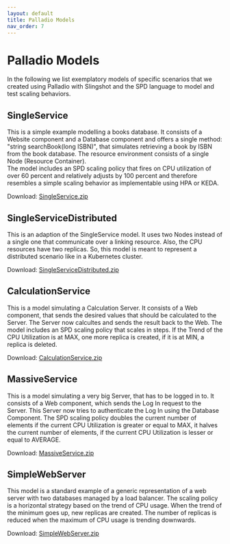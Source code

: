 ```yaml
---
layout: default
title: Palladio Models
nav_order: 7
---
```


# Palladio Models

In the following we list exemplatory models of specific scenarios that we created using Palladio with Slingshot and the SPD language to model and test scaling behaviors.  

## SingleService

This is a simple example modelling a books database. It consists of a Website component and a Database component and offers a single method: "string searchBook(long ISBN)", that simulates retrieving a book by ISBN from the book database. The resource environment consists of a single Node (Resource Container).  
The model includes an SPD scaling policy that fires on CPU utilization of over 60 percent and relatively adjusts by 100 percent and therefore resembles a simple scaling behavior as implementable using HPA or KEDA.  

Download: <a download="SingleService.zip" href="/Kubernetes-Autoscaler-Docs/demonstratorDownloads/SingleService.zip" title="SingleService.zip">SingleService.zip
</a>

## SingleServiceDistributed

This is an adaption of the SingleService model. It uses two Nodes instead of a single one that communicate over a linking resource. Also, the CPU resources have two replicas.  So, this model is meant to represent a distributed scenario like in a Kubernetes cluster.  

Download: <a download="SingleServiceDistributed.zip" href="/Kubernetes-Autoscaler-Docs/demonstratorDownloads/SingleServiceDistributed.zip" title="SingleServiceDistributed.zip">SingleServiceDistributed.zip
</a>

## CalculationService

This is a model simulating a Calculation Server. It consists of a Web component, that sends the desired values that should be calculated to the Server. The Server now calcultes and sends the result back to the Web. The model includes an SPD scaling policy that scales in steps. If the Trend of the CPU Utilization is at MAX, one more replica is created, if it is at MIN, a replica is deleted.

Download: <a download="CalculationService.zip" href="/Kubernetes-Autoscaler-Docs/demonstratorDownloads/CalculationService.zip" title="CalculationService.zip">CalculationService.zip
</a>

## MassiveService

This is a model simulating a very big Server, that has to be logged in to. It consists of a Web component, which sends the Log In request to the Server. This Server now tries to authenticate the Log In using the Database Component. The SPD scaling policy doubles the current number of elements if the current CPU Utilization is greater or equal to MAX, it halves the current number of elements, if the current CPU Utilization is lesser or equal to AVERAGE.

Download: <a download="MassiveService.zip" href="/Kubernetes-Autoscaler-Docs/demonstratorDownloads/MassiveService.zip" title="MassiveService.zip">MassiveService.zip
</a>

## SimpleWebServer

This model is a standard example of a generic representation of a web server with two databases managed by a load balancer.
The scaling policy is a horizontal strategy based on the trend of CPU usage.
When the trend of the minimum goes up, new replicas are created.
The number of replicas is reduced when the maximum of CPU usage is trending downwards.

Download: <a download="SimpleWebServer.zip" href="/Kubernetes-Autoscaler-Docs/demonstratorDownloads/SimpleWebServer.zip" title="SimpleWebServer.cip">SimpleWebServer.zip </a>
